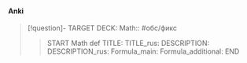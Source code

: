 #### Anki
> [!question]-
TARGET DECK: Math:: #обс/фикс  
>>START
Math def
TITLE: 
TITLE_rus: 
DESCRIPTION: 
DESCRIPTION_rus: 
Formula_main: 
Formula_additional:
END